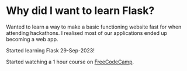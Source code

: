 # Why did I want to learn Flask?

Wanted to learn a way to make a basic functioning website fast for when attending hackathons. I realised most of our applications ended up becoming a web app.

Started learning Flask 29-Sep-2023!


Started watching a 1 hour course on [FreeCodeCamp](https://youtu.be/Z1RJmh_OqeA?si=olCReD7eVr-D5NIx).